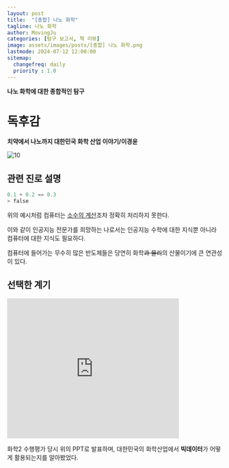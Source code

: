 ```yaml
---
layout: post
title:  "[종합] 나노 화학"
tagline: 나노 화학
author: MovingJu
categories: [탐구 보고서, 책 리뷰]
image: assets/images/posts/[종합] 나노 화학.png
lastmode: 2024-07-12 12:00:00
sitemap:
  changefreq: daily
  priority : 1.0
---
```

**나노 화학에 대한 종합적인 탐구**

# 독후감
**치약에서 나노까지 대한민국 화학 산업 이야기/이경윤**

![10](https://github.com/user-attachments/assets/c17a0d71-3aa9-4d1b-a8d2-e07da9af9db7)

## 관련 진로 설명


```python
0.1 + 0.2 == 0.3
> false
```
위의 예시처럼 컴퓨터는 [소수의 계산](https://www.youtube.com/watch?v=-GsrYvZoAdA)조차 정확히 처리하지 못한다.

이와 같이 인공지능 전문가를 희망하는 나로서는 인공지능 수학에 대한 지식뿐 아니라 컴퓨터에 대한 지식도 필요하다.

컴퓨터에 들어가는 무수히 많은 반도체들은 당연히 화학~~과 물리~~의 산물이기에 큰 연관성이 있다.

## 선택한 계기

<iframe src="https://1drv.ms/p/c/432dba2efd15c5fc/IQMKkLHTB_IVQL9pPc4A4AW4AUEJGAyMfXuw4vhKx4jNRjs" width="402" height="327" frameborder="0" scrolling="no"></iframe>

화학2 수행평가 당시 위의 PPT로 발표하며, 대한민국의 화학산업에서 **빅데이터**가 어떻게 활용되는지를 알아봤었다.

